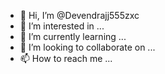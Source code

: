 - 👋 Hi, I’m @Devendrajj555zxc
- 👀 I’m interested in ...
- 🌱 I’m currently learning ...
- 💞️ I’m looking to collaborate on ...
- 📫 How to reach me ...

<!---
Devendrajj555zxc/Devendrajj555zxc is a ✨ special ✨ repository because its `README.md` (this file) appears on your GitHub profile.
You can click the Preview link to take a look at your changes.
--->
